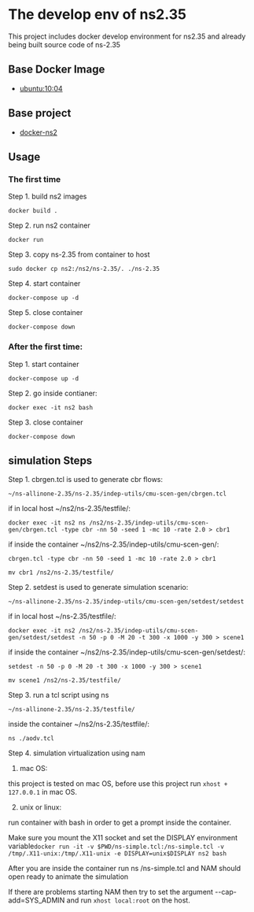 
# The develop env of ns2.35
This project includes docker develop environment for ns2.35 and already being built source code of ns-2.35

## Base Docker Image

* [ubuntu:10:04](https://registry.hub.docker.com/u/library/ubuntu/)

## Base project

* [docker-ns2](https://github.com/ekiourk/docker-ns2/)


## Usage

### The first time 

Step 1. build ns2 images

```
docker build .
```

Step 2. run ns2 container

```
docker run
```

Step 3. copy ns-2.35 from container to host

```
sudo docker cp ns2:/ns2/ns-2.35/. ./ns-2.35
```

Step 4. start container

```
docker-compose up -d
```

Step 5. close container

```
docker-compose down
```

### After the first time:

Step 1. start container

```
docker-compose up -d
```

Step 2. go inside contianer:
```
docker exec -it ns2 bash
```

Step 3. close container

```
docker-compose down
```

## simulation Steps

Step 1. cbrgen.tcl is used to generate cbr flows:

```
~/ns-allinone-2.35/ns-2.35/indep-utils/cmu-scen-gen/cbrgen.tcl
```

if in local host ~/ns2/ns-2.35/testfile/:
```
docker exec -it ns2 ns /ns2/ns-2.35/indep-utils/cmu-scen-gen/cbrgen.tcl -type cbr -nn 50 -seed 1 -mc 10 -rate 2.0 > cbr1
```

if inside the container ~/ns2/ns-2.35/indep-utils/cmu-scen-gen/:
```
cbrgen.tcl -type cbr -nn 50 -seed 1 -mc 10 -rate 2.0 > cbr1
```
```
mv cbr1 /ns2/ns-2.35/testfile/
```

Step 2. setdest is used to generate simulation scenario:
```
~/ns-allinone-2.35/ns-2.35/indep-utils/cmu-scen-gen/setdest/setdest
```
    
if in local host ~/ns-2.35/testfile/:
```
docker exec -it ns2 /ns2/ns-2.35/indep-utils/cmu-scen-gen/setdest/setdest -n 50 -p 0 -M 20 -t 300 -x 1000 -y 300 > scene1
```

if inside the container ~/ns2/ns-2.35/indep-utils/cmu-scen-gen/setdest/:
```
setdest -n 50 -p 0 -M 20 -t 300 -x 1000 -y 300 > scene1
```
```
mv scene1 /ns2/ns-2.35/testfile/
```

Step 3. run a tcl script using ns

```
~/ns-allinone-2.35/ns-2.35/testfile/
```

inside the container ~/ns2/ns-2.35/testfile/:

```
ns ./aodv.tcl
```

Step 4. simulation virtualization using nam

1. mac OS: 

this project is tested on mac OS, before use this project run `xhost + 127.0.0.1` in mac OS.

2. unix or linux: 

run container with bash in order to get a prompt inside the container. 

Make sure you mount the X11 socket and set the DISPLAY environment variable`docker run -it -v $PWD/ns-simple.tcl:/ns-simple.tcl -v /tmp/.X11-unix:/tmp/.X11-unix -e DISPLAY=unix$DISPLAY ns2 bash`

After you are inside the container run ns /ns-simple.tcl and NAM should open ready to animate the simulation

If there are problems starting NAM then try to set the argument --cap-add=SYS_ADMIN and run `xhost local:root` on the host.




